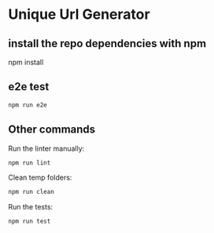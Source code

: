 # Unique Url Generator

## install the repo dependencies with npm

npm install

## e2e test

```bash
npm run e2e
```

## Other commands

Run the linter manually:

```bash
npm run lint
```

Clean temp folders:

```bash
npm run clean
```

Run the tests:

```bash
npm run test
```
